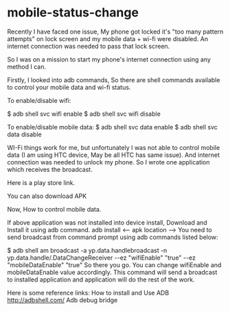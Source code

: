 # mobile-status-change

Recently I have faced one issue, My phone got locked it's "too many pattern attempts" on lock screen and my mobile data + wi-fi were disabled. An internet connection was needed to pass that lock screen.

So I was on a mission to start my phone's internet connection using any method I can.

Firstly, I looked into adb commands, So there are shell commands available to control your mobile data and wi-fi status.

To enable/disable wifi:

$ adb shell svc wifi enable 
$ adb shell svc wifi disable

To enable/disable mobile data:
$ adb shell svc data enable 
$ adb shell svc data disable 

WI-Fi things work for me, but unfortunately I was not able to control mobile data (I am using HTC device, May be all HTC has same issue). And internet connection was needed to unlock my phone. So I wrote one application which receives the broadcast. 

Here is a play store link.

You can also download APK

Now, How to control mobile data. 


If above application was not installed into device install,  Download and Install it using adb command. adb install <-- apk location -->
You need to send broadcast from command prompt using adb commands listed below:

$ adb shell am broadcast -a yp.data.handlebroadcast -n yp.data.handle/.DataChangeReceiver --ez "wifiEnable" "true" --ez "mobileDataEnable" "true"
So there you go. You can change wifiEnable and mobileDataEnable value accordingly. This command will send a broadcast to installed application and application will do the rest of the work.

Here is some reference links:
How to install and Use ADB
http://adbshell.com/
Adb debug bridge
